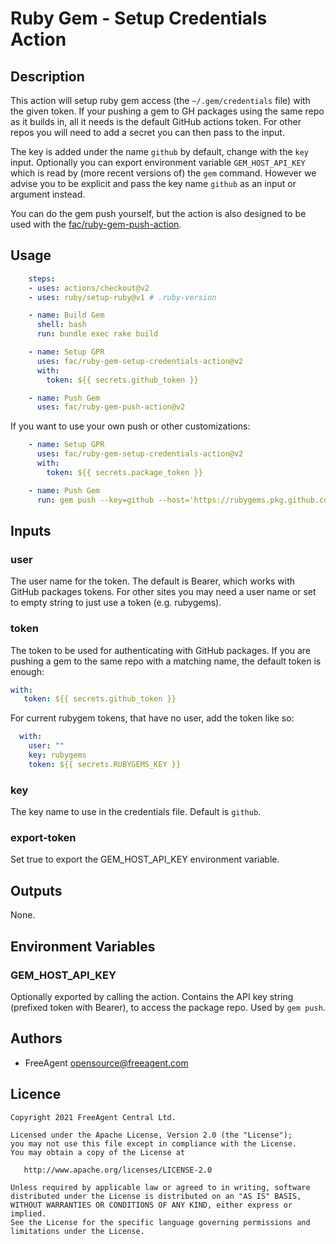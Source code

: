 # Ruby Gem - Setup Credentials Action

## Description

This action will setup ruby gem access (the `~/.gem/credentials` file) with the given token. If your pushing a gem to GH packages using the same repo as it builds in, all it needs is the default GitHub actions token. For other repos you will need to add a secret you can then pass to the input.

The key is added under the name `github` by default, change with the `key` input. Optionally you can export environment variable `GEM_HOST_API_KEY` which is read by (more recent versions of) the `gem` command. However we advise you to be explicit and pass the key name `github` as an input or argument instead.

You can do the gem push yourself, but the action is also designed to be used with the [fac/ruby-gem-push-action](https://github.com/fac/ruby-gem-push-action).

## Usage

```yaml
    steps:
    - uses: actions/checkout@v2
    - uses: ruby/setup-ruby@v1 # .ruby-version

    - name: Build Gem
      shell: bash
      run: bundle exec rake build

    - name: Setup GPR
      uses: fac/ruby-gem-setup-credentials-action@v2
      with:
        token: ${{ secrets.github_token }}

    - name: Push Gem
      uses: fac/ruby-gem-push-action@v2
```

If you want to use your own push or other customizations:

```yaml
    - name: Setup GPR
      uses: fac/ruby-gem-setup-credentials-action@v2
      with:
        token: ${{ secrets.package_token }}

    - name: Push Gem
      run: gem push --key=github --host='https://rubygems.pkg.github.com/${{ github.repository_owner }}' foo.gem
```

## Inputs

### user

The user name for the token. The default is Bearer, which works with GitHub packages tokens. For other sites you may need a user name or set to empty string to just use a token (e.g. rubygems).

### token

The token to be used for authenticating with GitHub packages. If you are pushing a gem to the same repo with a matching name, the default token is enough:

```yaml
with:
   token: ${{ secrets.github_token }}
```

For current rubygem tokens, that have no user, add the token like so:

```yaml
  with:
    user: ""
    key: rubygems
    token: ${{ secrets.RUBYGEMS_KEY }}
```

### key

The key name to use in the credentials file. Default is `github`.

### export-token

Set true to export the GEM_HOST_API_KEY environment variable.

## Outputs

None.
## Environment Variables

### GEM_HOST_API_KEY

Optionally exported by calling the action. Contains the API key string (prefixed token with Bearer), to access the package repo. Used by `gem push`.

## Authors

* FreeAgent <opensource@freeagent.com>

## Licence

```
Copyright 2021 FreeAgent Central Ltd.

Licensed under the Apache License, Version 2.0 (the "License");
you may not use this file except in compliance with the License.
You may obtain a copy of the License at

   http://www.apache.org/licenses/LICENSE-2.0

Unless required by applicable law or agreed to in writing, software
distributed under the License is distributed on an "AS IS" BASIS,
WITHOUT WARRANTIES OR CONDITIONS OF ANY KIND, either express or implied.
See the License for the specific language governing permissions and
limitations under the License.
```
